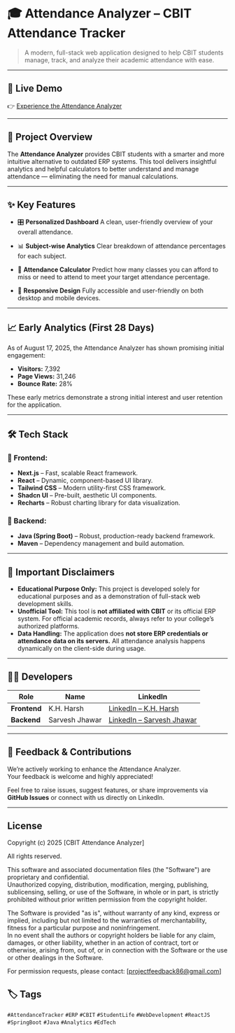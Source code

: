 # 🎓 Attendance Analyzer – CBIT Attendance Tracker  

> A modern, full-stack web application designed to help CBIT students manage, track, and analyze their academic attendance with ease.

---

## 🚀 Live Demo  
👉 [Experience the Attendance Analyzer](https://attendance-erp-frontend.vercel.app/)  

---

## 📖 Project Overview  
The **Attendance Analyzer** provides CBIT students with a smarter and more intuitive alternative to outdated ERP systems. This tool delivers insightful analytics and helpful calculators to better understand and manage attendance — eliminating the need for manual calculations.

---

## ✨ Key Features
- 🎛️ **Personalized Dashboard** A clean, user-friendly overview of your overall attendance.

- 📊 **Subject-wise Analytics** Clear breakdown of attendance percentages for each subject.

- 🧮 **Attendance Calculator** Predict how many classes you can afford to miss or need to attend to meet your target attendance percentage.

- 📱 **Responsive Design** Fully accessible and user-friendly on both desktop and mobile devices.

---

## 📈 Early Analytics (First 28 Days)

As of August 17, 2025, the Attendance Analyzer has shown promising initial engagement:
- **Visitors:** 7,392
- **Page Views:** 31,246
- **Bounce Rate:** 28%

These early metrics demonstrate a strong initial interest and user retention for the application.

---

## 🛠 Tech Stack

### 🔹 Frontend:
- **Next.js** – Fast, scalable React framework.
- **React** – Dynamic, component-based UI library.
- **Tailwind CSS** – Modern utility-first CSS framework.
- **Shadcn UI** – Pre-built, aesthetic UI components.
- **Recharts** – Robust charting library for data visualization.

### 🔹 Backend:
- **Java (Spring Boot)** – Robust, production-ready backend framework.
- **Maven** – Dependency management and build automation.

---

## 📌 Important Disclaimers
- **Educational Purpose Only:** This project is developed solely for educational purposes and as a demonstration of full-stack web development skills.
- **Unofficial Tool:** This tool is **not affiliated with CBIT** or its official ERP system. For official academic records, always refer to your college’s authorized platforms.
- **Data Handling:** The application does **not store ERP credentials or attendance data on its servers.** All attendance analysis happens dynamically on the client-side during usage.

---

## 👨‍💻 Developers

| Role         | Name        | LinkedIn                                       |
|--------------|-------------|-----------------------------------------------|
| **Frontend** | K.H. Harsh  | [LinkedIn – K.H. Harsh](https://www.linkedin.com/in/khharsh/) |
| **Backend** | Sarvesh Jhawar | [LinkedIn – Sarvesh Jhawar](https://www.linkedin.com/in/sarvesh-jhawar-515bb42b2) |

---

## 💬 Feedback & Contributions
We’re actively working to enhance the Attendance Analyzer.  
Your feedback is welcome and highly appreciated!

Feel free to raise issues, suggest features, or share improvements via **GitHub Issues** or connect with us directly on LinkedIn.

---

## License

Copyright (c) 2025 [CBIT Attendance Analyzer]

All rights reserved.

This software and associated documentation files (the "Software") are proprietary and confidential.  
Unauthorized copying, distribution, modification, merging, publishing, sublicensing, selling, or use of the Software, in whole or in part, is strictly prohibited without prior written permission from the copyright holder.

The Software is provided "as is", without warranty of any kind, express or implied, including but not limited to the warranties of merchantability, fitness for a particular purpose and noninfringement.  
In no event shall the authors or copyright holders be liable for any claim, damages, or other liability, whether in an action of contract, tort or otherwise, arising from, out of, or in connection with the Software or the use or other dealings in the Software.

For permission requests, please contact: [projectfeedback86@gmail.com]

## 🏷 Tags
`#AttendanceTracker` `#ERP` `#CBIT` `#StudentLife` `#WebDevelopment` `#ReactJS` `#SpringBoot` `#Java` `#Analytics` `#EdTech`

